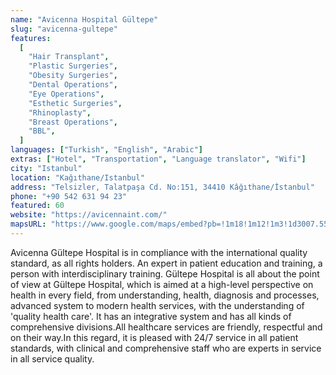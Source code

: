 ```yaml
---
name: "Avicenna Hospital Gültepe"
slug: "avicenna-gultepe"
features:
  [
    "Hair Transplant",
    "Plastic Surgeries",
    "Obesity Surgeries",
    "Dental Operations",
    "Eye Operations",
    "Esthetic Surgeries",
    "Rhinoplasty",
    "Breast Operations",
    "BBL",
  ]
languages: ["Turkish", "English", "Arabic"]
extras: ["Hotel", "Transportation", "Language translator", "Wifi"]
city: "Istanbul"
location: "Kağıthane/Istanbul"
address: "Telsizler, Talatpaşa Cd. No:151, 34410 Kâğıthane/İstanbul"
phone: "+90 542 631 94 23"
featured: 60
website: "https://avicennaint.com/"
mapsURL: "https://www.google.com/maps/embed?pb=!1m18!1m12!1m3!1d3007.554305824435!2d28.99645331612567!3d41.078734023033824!2m3!1f0!2f0!3f0!3m2!1i1024!2i768!4f13.1!3m3!1m2!1s0x14cab6f3874e0d49%3A0xb676af3b84894736!2sGultepe%20Avicenna%20Hospital!5e0!3m2!1sen!2str!4v1661199697879!5m2!1sen!2str"
---
```


Avicenna Gültepe Hospital is in compliance with the international quality standard, as all rights holders. An expert in patient education and training, a person with interdisciplinary training. Gültepe Hospital is all about the point of view at Gültepe Hospital, which is aimed at a high-level perspective on health in every field, from understanding, health, diagnosis and processes, advanced system to modern health services, with the understanding of 'quality health care'. It has an integrative system and has all kinds of comprehensive divisions.All healthcare services are friendly, respectful and on their way.In this regard, it is pleased with 24/7 service in all patient standards, with clinical and comprehensive staff who are experts in service in all service quality.
